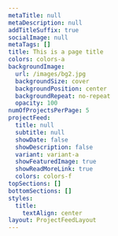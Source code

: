 ```yaml
---
metaTitle: null
metaDescription: null
addTitleSuffix: true
socialImage: null
metaTags: []
title: This is a page title
colors: colors-a
backgroundImage:
  url: /images/bg2.jpg
  backgroundSize: cover
  backgroundPosition: center
  backgroundRepeat: no-repeat
  opacity: 100
numOfProjectsPerPage: 5
projectFeed:
  title: null
  subtitle: null
  showDate: false
  showDescription: false
  variant: variant-a
  showFeaturedImage: true
  showReadMoreLink: true
  colors: colors-f
topSections: []
bottomSections: []
styles:
  title:
    textAlign: center
layout: ProjectFeedLayout
---
```

